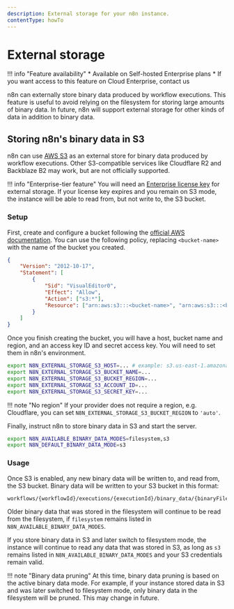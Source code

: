 ```yaml
---
description: External storage for your n8n instance.
contentType: howTo
---
```


# External storage

!!! info "Feature availability"
	* Available on Self-hosted Enterprise plans
	* If you want access to this feature on Cloud Enterprise, contact us

n8n can externally store binary data produced by workflow executions. This feature is useful to avoid relying on the filesystem for storing large amounts of binary data. In future, n8n will support external storage for other kinds of data in addition to binary data.

## Storing n8n's binary data in S3

n8n can use [AWS S3](https://docs.aws.amazon.com/AmazonS3/latest/userguide/Welcome.html) as an external store for binary data produced by workflow executions. Other S3-compatible services like Cloudflare R2 and Backblaze B2 may work, but are not officially supported.

!!! info "Enterprise-tier feature"
    You will need an [Enterprise license key](/enterprise-key/) for external storage. If your license key expires and you remain on S3 mode, the instance will be able to read from, but not write to, the S3 bucket.

### Setup

First, create and configure a bucket following the [official AWS documentation](https://docs.aws.amazon.com/AmazonS3/latest/userguide/creating-bucket.html). You can use the following policy, replacing `<bucket-name>` with the name of the bucket you created.

```json
{
	"Version": "2012-10-17",
	"Statement": [
		{
			"Sid": "VisualEditor0",
			"Effect": "Allow",
			"Action": ["s3:*"],
			"Resource": ["arn:aws:s3:::<bucket-name>", "arn:aws:s3:::<bucket-name>/*"]
		}
	]
}
```

Once you finish creating the bucket, you will have a host, bucket name and region, and an access key ID and secret access key. You will need to set them in n8n's environment.

```sh
export N8N_EXTERNAL_STORAGE_S3_HOST=... # example: s3.us-east-1.amazonaws.com
export N8N_EXTERNAL_STORAGE_S3_BUCKET_NAME=...
export N8N_EXTERNAL_STORAGE_S3_BUCKET_REGION=...
export N8N_EXTERNAL_STORAGE_S3_ACCOUNT_ID=...
export N8N_EXTERNAL_STORAGE_S3_SECRET_KEY=...
```

!!! note "No region"
    If your provider does not require a region, e.g. Cloudflare, you can set `N8N_EXTERNAL_STORAGE_S3_BUCKET_REGION` to `'auto'`.

Finally, instruct n8n to store binary data in S3 and start the server.

```sh
export N8N_AVAILABLE_BINARY_DATA_MODES=filesystem,s3
export N8N_DEFAULT_BINARY_DATA_MODE=s3
```

### Usage

Once S3 is enabled, any new binary data will be written to, and read from, the S3 bucket. Binary data will be written to your S3 bucket in this format:

```
workflows/{workflowId}/executions/{executionId}/binary_data/{binaryFileId}
```

Older binary data that was stored in the filesystem will continue to be read from the filesystem, if `filesystem` remains listed in `N8N_AVAILABLE_BINARY_DATA_MODES`.

If you store binary data in S3 and later switch to filesystem mode, the instance will continue to read any data that was stored in S3, as long as `s3` remains listed in `N8N_AVAILABLE_BINARY_DATA_MODES` and your S3 credentials remain valid.

!!! note "Binary data pruning"
    At this time, binary data pruning is based on the active binary data mode. For example, if your instance stored data in S3 and was later switched to filesystem mode, only binary data in the filesystem will be pruned. This may change in future.
